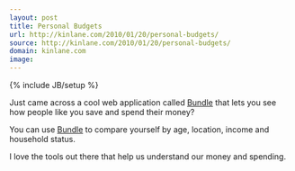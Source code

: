 ```yaml
---
layout: post
title: Personal Budgets
url: http://kinlane.com/2010/01/20/personal-budgets/
source: http://kinlane.com/2010/01/20/personal-budgets/
domain: kinlane.com
image: 
---
```

{% include JB/setup %}<p>Just came across a cool web application called <a href="http://bundle.com/">Bundle</a> that lets you see how people like you save and spend their money?<p></p>
You can use <a href="http://bundle.com/">Bundle</a> to compare yourself by age, location, income and household status.<p></p>
I love the tools out there that help us understand our money and spending.</p>
